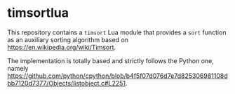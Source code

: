 # timsortlua

This repository contains a `timsort` Lua module that provides a `sort` function as an auxiliary sorting algorithm based on https://en.wikipedia.org/wiki/Timsort.

The implementation is totally based and strictly follows the Python one, namely https://github.com/python/cpython/blob/b4f5f07d076d7e7d825306981108dbb7120d7377/Objects/listobject.c#L2251.
